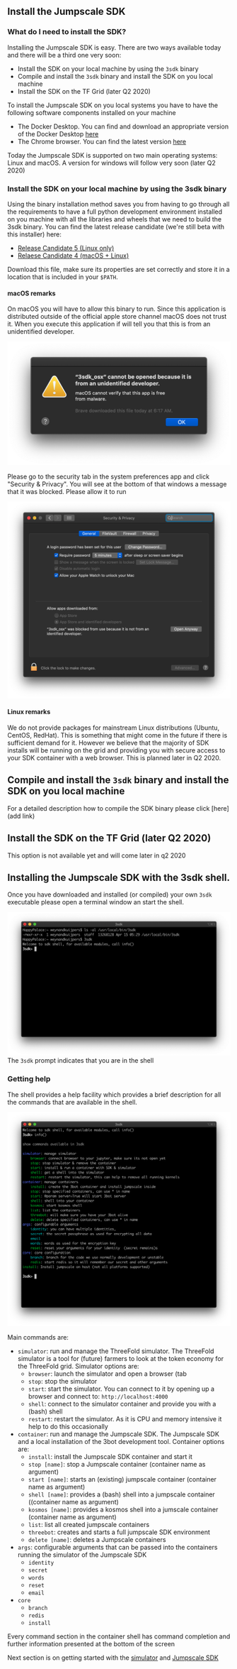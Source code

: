 ## Install the Jumpscale SDK


### What do I need to install the SDK?

Installing the Jumpscale SDK is easy.  There are two ways available today and there will be a third one very soon:

- Install the SDK on your local machine by using the `3sdk` binary 
- Compile and install the `3sdk` binary and install the SDK on you local machine
- Install the SDK on the TF Grid (later Q2 2020)

To install the Jumpscale SDK on you local systems you have to have the following software components installed on your machine

- The Docker Desktop.  You can find and download an appropriate version of the Docker Desktop  [here](https://www.docker.com/products/docker-desktop)
- The Chrome browser.  You can find the latest version [here](https://www.google.com/chrome/)

Today the Jumpscale SDK is supported on two main operating systems: Linux and macOS.  A version for windows will follow very soon (later Q2 2020)

###  Install the SDK on your local machine by using the 3sdk binary 

Using the binary installation method saves you from having to go through all the requirements to have a full python development environment installed on you machine with all the libraries and wheels that we need to build the 3sdk binary.  You can find the latest release candidate (we're still beta with this installer) here:

- [Release Candidate 5 (Linux only)](https://github.com/threefoldtech/jumpscaleX_core/releases/tag/v10.4-rc5)
- [Relaese Candidate 4 (macOS + Linux)](https://github.com/threefoldtech/jumpscaleX_core/releases/tag/v10.4-rc4)

Download this file, make sure its properties are set correctly and store it in a location that is included in your `$PATH`.

#### macOS remarks
On macOS you will have to allow this binary to run.  Since this application is distributed outside of the official apple store channel macOS does not trust it.  When you execute this application if will tell you that this is from an unidentified developer.

![](img/macos_complain.png)
<!--
TODO #71 resize the image to a smaller form - does not need to be this large
-->

Please go to the security tab in the system preferences app and click "Security & Privacy".  You will see at the bottom of that windows a message that it was blocked.  Please allow it to run

![](img/macos_allow_binary_to_run.png)

#### Linux remarks

We do not provide packages for mainstream Linux distributions (Ubuntu, CentOS, RedHat).  This is something that might come in the future if there is sufficient demand for it.  However we believe that the majority of SDK installs will be running on the grid and providing you with secure access to your SDK container with a web browser.  This is planned later in Q2 2020.

## Compile and install the `3sdk` binary and install the SDK on you local machine

For a detailed description how to compile the SDK binary please click [here](add link)
<!--
TODO #70 write compilation and installation instructions for the 3sdk binary
-->

## Install the SDK on the TF Grid (later Q2 2020)
This option is not available yet and will come later in q2 2020
<!--
TODO #69 write and provide grid based jumpscale SDK access
-->


## Installing the Jumpscale SDK with the 3sdk shell.

Once you have downloaded and installed (or compiled) your own `3sdk` executable please open a terminal window an start the shell.

![](img/sdk_start.png)
The `3sdk` prompt indicates that you are in the shell

### Getting help

The shell provides a help facility which provides a brief description for all the commands that are available in the shell.

![](img/3sdk_info.png)

Main commands are:
- `simulator`: run and manage the ThreeFold simulator.  The ThreeFold simulator is a tool for (future) farmers to look at the token economy for the ThreeFold grid.  Simulator options are:
    - `browser`: launch the simulator and open a browser (tab
    - `stop`: stop the simulator
    - `start`: start the simulator.  You can connect to it by opening up a browser and connect to: `http://localhost:4000`
    - `shell`: connect to the simulator container and provide you with a (bash) shell
    - `restart`: restart the simulator. As it is CPU and memory intensive it help to do this occasionally
- `container`: run and manage the Jumpscale SDK.  The Jumpscale SDK and a local installation of the 3bot development tool.  Container options are:
    - `install`:  install the Jumpscale SDK container and start it
    - `stop [name]`:  stop a Jumpscale container (container name as argument)
    - `start [name]`: starts an (existing) jumpscale container (container name as argument)
    - `shell [name]`: provides a (bash) shell into a jumpscale container ((container name as argument)
    - `kosmos [name]`: provides a kosmos shell into a jumscale container (container name as argument) 
    - `list`: list all created jumpscale containers
    - `threebot`: creates and starts a full jumpscale SDK environment
    - `delete [name]`: deletes a Jumpscale containers
- `args`: configurable arguments that can be passed into the containers running the simulator of the Jumpscale SDK
    - `identity`
    - `secret`
    - `words`
    - `reset`
    - `email`
- `core`
    - `branch`
    - `redis`
    - `install`

<!--
TODO #72 complete the descriptions for the 3sdk Jumpscale install tool
-->

Every command section in the container shell has command completion and further information presented at the bottom of the screen

Next section is on getting started with the [simulator](./sdk_install_simulator.md) and [Jumpscale SDK](./sdk_install_container.md)
